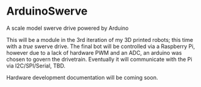 # ArduinoSwerve
A scale model swerve drive powered by Arduino

This will be a module in the 3rd iteration of my 3D printed robots; this time with a *true* swerve drive. The final bot will be controlled via a Raspberry Pi,
however due to a lack of hardware PWM and an ADC, an arduino was chosen to govern the drivetrain. Eventually it will communicate with the Pi via I2C/SPI/Serial, TBD.

Hardware development documentation will be coming soon.
